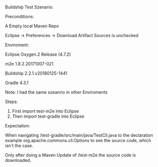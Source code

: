 Buildship Test Szenario: 

Preconditions: 

A Empty local Maven Repo 

Eclipse -> Preferences -> Download Artifact Sources is unchecked

Enviroment:

Eclipse Oxygen.2 Release (4.7.2)

m2e 1.8.2.20171007-021

Buildship 2.2.1.v20180125-1441

Gradle 4.3.1

Note: I had the same szeanrio in other Enviroments

Steps: 

1. First import test-m2e into Eclipse 
2. Then  import test-gradle into Eclipse 

Expectation:

When navigating /test-gradle/src/main/java/TestCli.java to the declaration example org.apache.commons.cli.Options to see the source code, which isn't the case.

Only after doing a Maven Update of /test-m2e the source code is downloaded.


